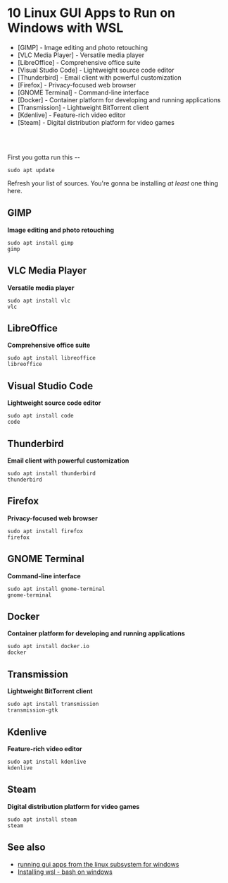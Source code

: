 # 10 Linux GUI Apps to Run on Windows with WSL


- [GIMP] - Image editing and photo retouching
- [VLC Media Player] - Versatile media player
- [LibreOffice] - Comprehensive office suite
- [Visual Studio Code] - Lightweight source code editor
- [Thunderbird] - Email client with powerful customization
- [Firefox] - Privacy-focused web browser
- [GNOME Terminal] - Command-line interface
- [Docker] - Container platform for developing and running applications
- [Transmission] - Lightweight BitTorrent client
- [Kdenlive] - Feature-rich video editor
- [Steam] - Digital distribution platform for video games

<br />
<br />

First you gotta run this --

    sudo apt update

Refresh your list of sources. You're gonna be installing *at least* one thing here.

## GIMP

**Image editing and photo retouching**

    sudo apt install gimp
    gimp



## VLC Media Player

**Versatile media player**

    sudo apt install vlc
    vlc


## LibreOffice

**Comprehensive office suite**

    sudo apt install libreoffice
    libreoffice


## Visual Studio Code

**Lightweight source code editor**

    sudo apt install code
    code


## Thunderbird

**Email client with powerful customization**

    sudo apt install thunderbird
    thunderbird


## Firefox

**Privacy-focused web browser**

    sudo apt install firefox
    firefox


## GNOME Terminal

**Command-line interface**

    sudo apt install gnome-terminal
    gnome-terminal


## Docker

**Container platform for developing and running applications**

    sudo apt install docker.io
    docker


## Transmission

**Lightweight BitTorrent client**

    sudo apt install transmission
    transmission-gtk


## Kdenlive

**Feature-rich video editor**

    sudo apt install kdenlive
    kdenlive


## Steam

**Digital distribution platform for video games**

    sudo apt install steam
    steam


## See also

- [running gui apps from the linux subsystem for windows](running_gui_apps_from_the_linux_subsystem_for_windows.md)
- [Installing wsl - bash on windows](../windows/bash_on_windows.md)
